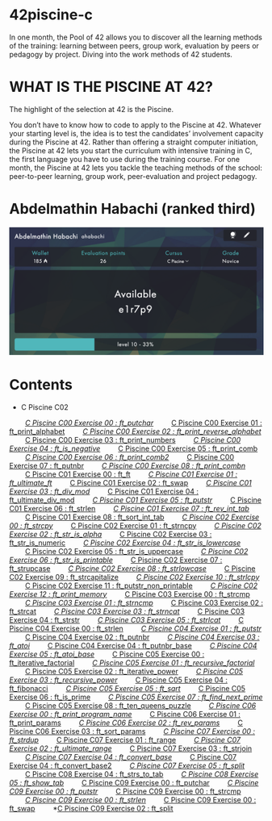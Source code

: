 # 42piscine-c
In one month, the Pool of 42 allows you to discover all the learning methods of the training: learning between peers, group work, evaluation by peers or pedagogy by project. Diving into the work methods of 42 students.

# WHAT IS THE PISCINE AT 42?
The highlight of the selection at 42 is the Piscine.

You don’t have to know how to code to apply to the Piscine at 42. Whatever your starting level is, the idea is to test the candidates’ involvement capacity during the Piscine at 42. Rather than offering a straight computer initiation, the Piscine at 42 lets you start the curriculum with intensive training in C, the first language you have to use during the training course. For one month, the Piscine at 42 lets you tackle the teaching methods of the school: peer-to-peer learning, group work, peer-evaluation and project pedagogy.

# Abdelmathin Habachi (ranked third)

![Maximum level](ScreenShot.png)

# Contents
* C Piscine C02

$~~~~~~~~$*[C Piscine C00 Exercise 00 : ft_putchar](https://github.com/Abdelmathin/42piscine-c/tree/main/C00/ex00)
$~~~~~~~~$*[C Piscine C00 Exercise 01 : ft_print_alphabet](https://github.com/Abdelmathin/42piscine-c/tree/main/C00/ex01)
$~~~~~~~~$*[C Piscine C00 Exercise 02 : ft_print_reverse_alphabet](https://github.com/Abdelmathin/42piscine-c/tree/main/C00/ex02)
$~~~~~~~~$*[C Piscine C00 Exercise 03 : ft_print_numbers](https://github.com/Abdelmathin/42piscine-c/tree/main/C00/ex03)
$~~~~~~~~$*[C Piscine C00 Exercise 04 : ft_is_negative](https://github.com/Abdelmathin/42piscine-c/tree/main/C00/ex04)
$~~~~~~~~$*[C Piscine C00 Exercise 05 : ft_print_comb](https://github.com/Abdelmathin/42piscine-c/tree/main/C00/ex05)
$~~~~~~~~$*[C Piscine C00 Exercise 06 : ft_print_comb2](https://github.com/Abdelmathin/42piscine-c/tree/main/C00/ex06)
$~~~~~~~~$*[C Piscine C00 Exercise 07 : ft_putnbr](https://github.com/Abdelmathin/42piscine-c/tree/main/C00/ex07)
$~~~~~~~~$*[C Piscine C00 Exercise 08 : ft_print_combn](https://github.com/Abdelmathin/42piscine-c/tree/main/C00/ex08)
$~~~~~~~~$*[C Piscine C01 Exercise 00 : ft_ft](https://github.com/Abdelmathin/42piscine-c/tree/main/C01/ex00)
$~~~~~~~~$*[C Piscine C01 Exercise 01 : ft_ultimate_ft](https://github.com/Abdelmathin/42piscine-c/tree/main/C01/ex01)
$~~~~~~~~$*[C Piscine C01 Exercise 02 : ft_swap](https://github.com/Abdelmathin/42piscine-c/tree/main/C01/ex02)
$~~~~~~~~$*[C Piscine C01 Exercise 03 : ft_div_mod](https://github.com/Abdelmathin/42piscine-c/tree/main/C01/ex03)
$~~~~~~~~$*[C Piscine C01 Exercise 04 : ft_ultimate_div_mod](https://github.com/Abdelmathin/42piscine-c/tree/main/C01/ex04)
$~~~~~~~~$*[C Piscine C01 Exercise 05 : ft_putstr](https://github.com/Abdelmathin/42piscine-c/tree/main/C01/ex05)
$~~~~~~~~$*[C Piscine C01 Exercise 06 : ft_strlen](https://github.com/Abdelmathin/42piscine-c/tree/main/C01/ex06)
$~~~~~~~~$*[C Piscine C01 Exercise 07 : ft_rev_int_tab](https://github.com/Abdelmathin/42piscine-c/tree/main/C01/ex07)
$~~~~~~~~$*[C Piscine C01 Exercise 08 : ft_sort_int_tab](https://github.com/Abdelmathin/42piscine-c/tree/main/C01/ex08)
$~~~~~~~~$*[C Piscine C02 Exercise 00 : ft_strcpy](https://github.com/Abdelmathin/42piscine-c/tree/main/C02/ex00)
$~~~~~~~~$*[C Piscine C02 Exercise 01 : ft_strncpy](https://github.com/Abdelmathin/42piscine-c/tree/main/C02/ex01)
$~~~~~~~~$*[C Piscine C02 Exercise 02 : ft_str_is_alpha](https://github.com/Abdelmathin/42piscine-c/tree/main/C02/ex02)
$~~~~~~~~$*[C Piscine C02 Exercise 03 : ft_str_is_numeric](https://github.com/Abdelmathin/42piscine-c/tree/main/C02/ex03)
$~~~~~~~~$*[C Piscine C02 Exercise 04 : ft_str_is_lowercase](https://github.com/Abdelmathin/42piscine-c/tree/main/C02/ex04)
$~~~~~~~~$*[C Piscine C02 Exercise 05 : ft_str_is_uppercase](https://github.com/Abdelmathin/42piscine-c/tree/main/C02/ex05)
$~~~~~~~~$*[C Piscine C02 Exercise 06 : ft_str_is_printable](https://github.com/Abdelmathin/42piscine-c/tree/main/C02/ex06)
$~~~~~~~~$*[C Piscine C02 Exercise 07 : ft_strupcase](https://github.com/Abdelmathin/42piscine-c/tree/main/C02/ex07)
$~~~~~~~~$*[C Piscine C02 Exercise 08 : ft_strlowcase](https://github.com/Abdelmathin/42piscine-c/tree/main/C02/ex08)
$~~~~~~~~$*[C Piscine C02 Exercise 09 : ft_strcapitalize](https://github.com/Abdelmathin/42piscine-c/tree/main/C02/ex09)
$~~~~~~~~$*[C Piscine C02 Exercise 10 : ft_strlcpy](https://github.com/Abdelmathin/42piscine-c/tree/main/C02/ex10)
$~~~~~~~~$*[C Piscine C02 Exercise 11 : ft_putstr_non_printable](https://github.com/Abdelmathin/42piscine-c/tree/main/C02/ex11)
$~~~~~~~~$*[C Piscine C02 Exercise 12 : ft_print_memory](https://github.com/Abdelmathin/42piscine-c/tree/main/C02/ex12)
$~~~~~~~~$*[C Piscine C03 Exercise 00 : ft_strcmp](https://github.com/Abdelmathin/42piscine-c/tree/main/C03/ex00)
$~~~~~~~~$*[C Piscine C03 Exercise 01 : ft_strncmp](https://github.com/Abdelmathin/42piscine-c/tree/main/C03/ex01)
$~~~~~~~~$*[C Piscine C03 Exercise 02 : ft_strcat](https://github.com/Abdelmathin/42piscine-c/tree/main/C03/ex02)
$~~~~~~~~$*[C Piscine C03 Exercise 03 : ft_strncat](https://github.com/Abdelmathin/42piscine-c/tree/main/C03/ex03)
$~~~~~~~~$*[C Piscine C03 Exercise 04 : ft_strstr](https://github.com/Abdelmathin/42piscine-c/tree/main/C03/ex04)
$~~~~~~~~$*[C Piscine C03 Exercise 05 : ft_strlcat](https://github.com/Abdelmathin/42piscine-c/tree/main/C03/ex05)
$~~~~~~~~$*[C Piscine C04 Exercise 00 : ft_strlen](https://github.com/Abdelmathin/42piscine-c/tree/main/C04/ex00)
$~~~~~~~~$*[C Piscine C04 Exercise 01 : ft_putstr](https://github.com/Abdelmathin/42piscine-c/tree/main/C04/ex01)
$~~~~~~~~$*[C Piscine C04 Exercise 02 : ft_putnbr](https://github.com/Abdelmathin/42piscine-c/tree/main/C04/ex02)
$~~~~~~~~$*[C Piscine C04 Exercise 03 : ft_atoi](https://github.com/Abdelmathin/42piscine-c/tree/main/C04/ex03)
$~~~~~~~~$*[C Piscine C04 Exercise 04 : ft_putnbr_base](https://github.com/Abdelmathin/42piscine-c/tree/main/C04/ex04)
$~~~~~~~~$*[C Piscine C04 Exercise 05 : ft_atoi_base](https://github.com/Abdelmathin/42piscine-c/tree/main/C04/ex05)
$~~~~~~~~$*[C Piscine C05 Exercise 00 : ft_iterative_factorial](https://github.com/Abdelmathin/42piscine-c/tree/main/C05/ex00)
$~~~~~~~~$*[C Piscine C05 Exercise 01 : ft_recursive_factorial](https://github.com/Abdelmathin/42piscine-c/tree/main/C05/ex01)
$~~~~~~~~$*[C Piscine C05 Exercise 02 : ft_iterative_power](https://github.com/Abdelmathin/42piscine-c/tree/main/C05/ex02)
$~~~~~~~~$*[C Piscine C05 Exercise 03 : ft_recursive_power](https://github.com/Abdelmathin/42piscine-c/tree/main/C05/ex03)
$~~~~~~~~$*[C Piscine C05 Exercise 04 : ft_fibonacci](https://github.com/Abdelmathin/42piscine-c/tree/main/C05/ex04)
$~~~~~~~~$*[C Piscine C05 Exercise 05 : ft_sqrt](https://github.com/Abdelmathin/42piscine-c/tree/main/C05/ex05)
$~~~~~~~~$*[C Piscine C05 Exercise 06 : ft_is_prime](https://github.com/Abdelmathin/42piscine-c/tree/main/C05/ex06)
$~~~~~~~~$*[C Piscine C05 Exercise 07 : ft_find_next_prime](https://github.com/Abdelmathin/42piscine-c/tree/main/C05/ex07)
$~~~~~~~~$*[C Piscine C05 Exercise 08 : ft_ten_queens_puzzle](https://github.com/Abdelmathin/42piscine-c/tree/main/C05/ex08)
$~~~~~~~~$*[C Piscine C06 Exercise 00 : ft_print_program_name](https://github.com/Abdelmathin/42piscine-c/tree/main/C06/ex00)
$~~~~~~~~$*[C Piscine C06 Exercise 01 : ft_print_params](https://github.com/Abdelmathin/42piscine-c/tree/main/C06/ex01)
$~~~~~~~~$*[C Piscine C06 Exercise 02 : ft_rev_params](https://github.com/Abdelmathin/42piscine-c/tree/main/C06/ex02)
$~~~~~~~~$*[C Piscine C06 Exercise 03 : ft_sort_params](https://github.com/Abdelmathin/42piscine-c/tree/main/C06/ex03)
$~~~~~~~~$*[C Piscine C07 Exercise 00 : ft_strdup](https://github.com/Abdelmathin/42piscine-c/tree/main/C07/ex00)
$~~~~~~~~$*[C Piscine C07 Exercise 01 : ft_range](https://github.com/Abdelmathin/42piscine-c/tree/main/C07/ex01)
$~~~~~~~~$*[C Piscine C07 Exercise 02 : ft_ultimate_range](https://github.com/Abdelmathin/42piscine-c/tree/main/C07/ex02)
$~~~~~~~~$*[C Piscine C07 Exercise 03 : ft_strjoin](https://github.com/Abdelmathin/42piscine-c/tree/main/C07/ex03)
$~~~~~~~~$*[C Piscine C07 Exercise 04 : ft_convert_base](https://github.com/Abdelmathin/42piscine-c/tree/main/C07/ex04)
$~~~~~~~~$*[C Piscine C07 Exercise 04 : ft_convert_base2](https://github.com/Abdelmathin/42piscine-c/tree/main/C07/ex04)
$~~~~~~~~$*[C Piscine C07 Exercise 05 : ft_split](https://github.com/Abdelmathin/42piscine-c/tree/main/C07/ex05)
$~~~~~~~~$*[C Piscine C08 Exercise 04 : ft_strs_to_tab](https://github.com/Abdelmathin/42piscine-c/tree/main/C08/ex04)
$~~~~~~~~$*[C Piscine C08 Exercise 05 : ft_show_tab](https://github.com/Abdelmathin/42piscine-c/tree/main/C08/ex05)
$~~~~~~~~$*[C Piscine C09 Exercise 00 : ft_putchar](https://github.com/Abdelmathin/42piscine-c/tree/main/C09/ex00)
$~~~~~~~~$*[C Piscine C09 Exercise 00 : ft_putstr](https://github.com/Abdelmathin/42piscine-c/tree/main/C09/ex00)
$~~~~~~~~$*[C Piscine C09 Exercise 00 : ft_strcmp](https://github.com/Abdelmathin/42piscine-c/tree/main/C09/ex00)
$~~~~~~~~$*[C Piscine C09 Exercise 00 : ft_strlen](https://github.com/Abdelmathin/42piscine-c/tree/main/C09/ex00)
$~~~~~~~~$*[C Piscine C09 Exercise 00 : ft_swap](https://github.com/Abdelmathin/42piscine-c/tree/main/C09/ex00)
$~~~~~~~~$*[C Piscine C09 Exercise 02 : ft_split](https://github.com/Abdelmathin/42piscine-c/tree/main/C09/ex02)


